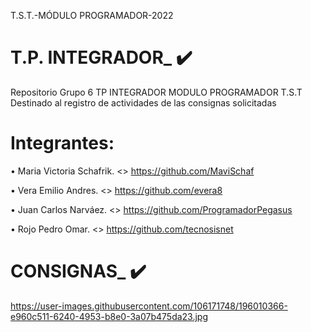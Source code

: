 T.S.T.-MÓDULO PROGRAMADOR-2022
# T.P. INTEGRADOR_ :heavy_check_mark: 
Repositorio Grupo 6 TP INTEGRADOR MODULO PROGRAMADOR T.S.T
Destinado al registro de actividades de las consignas solicitadas
# Integrantes:
•	Maria Victoria Schafrik. <<GitHub>>  https://github.com/MaviSchaf

•	Vera Emilio Andres. <<GitHub>> https://github.com/evera8

•	Juan Carlos Narváez. <<GitHub>> https://github.com/ProgramadorPegasus

•	Rojo Pedro Omar. <<GitHub>> https://github.com/tecnosisnet
# CONSIGNAS_ :heavy_check_mark:

https://user-images.githubusercontent.com/106171748/196010366-e960c511-6240-4953-b8e0-3a07b475da23.jpg
